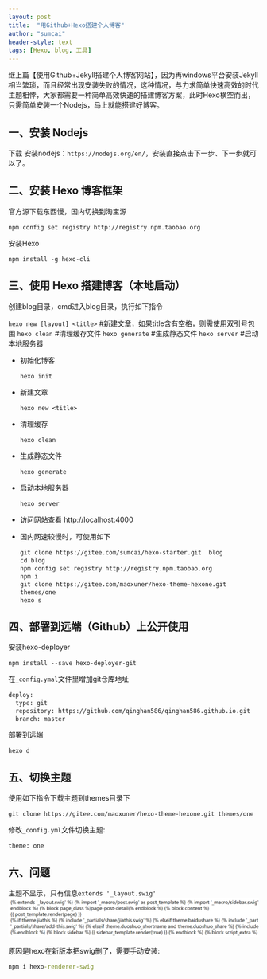 ```yaml
---
layout: post
title:  "用Github+Hexo搭建个人博客"
author: "sumcai"
header-style: text 
tags: [Hexo, blog, 工具]
---
```


继上篇【使用Github+Jekyll搭建个人博客网站】，因为再windows平台安装Jekyll相当繁琐，而且经常出现安装失败的情况，这种情况，与力求简单快速高效的时代主题相悖，大家都需要一种简单高效快速的搭建博客方案，此时Hexo横空而出，只需简单安装一个Nodejs，马上就能搭建好博客。

## 一、安装 Nodejs

下载 安装nodejs：`https://nodejs.org/en/`，安装直接点击下一步、下一步就可以了。

## 二、安装 Hexo 博客框架

官方源下载东西慢，国内切换到淘宝源

```shell
npm config set registry http://registry.npm.taobao.org
```

安装Hexo

```shell
npm install -g hexo-cli
```

## 三、使用 Hexo 搭建博客（本地启动）

创建blog目录，cmd进入blog目录，执行如下指令

`hexo new [layout] <title>` #新建文章，如果title含有空格，则需使用双引号包围 
`hexo clean` #清理缓存文件 
`hexo generate`	#生成静态文件 
`hexo server` #启动本地服务器

- 初始化博客

  ```shell
  hexo init
  ```

- 新建文章

  ```shell
  hexo new <title>
  ```

- 清理缓存

  ```shell
  hexo clean
  ```

- 生成静态文件

  ```shell
  hexo generate
  ```

- 启动本地服务器

  ```shell
  hexo server 
  ```

- 访问网站查看 http://localhost:4000

- 国内网速较慢时，可使用如下

  ```shell
  git clone https://gitee.com/sumcai/hexo-starter.git  blog
  cd blog
  npm config set registry http://registry.npm.taobao.org
  npm i
  git clone https://gitee.com/maoxuner/hexo-theme-hexone.git themes/one
  hexo s
  ```
  
## 四、部署到远端（Github）上公开使用

安装hexo-deployer

```shell
npm install --save hexo-deployer-git
```

在`_config.ymal`文件里增加git仓库地址

```ymal
deploy:
  type: git
  repository: https://github.com/qinghan586/qinghan586.github.io.git
  branch: master
```

部署到远端

```shell
hexo d
```

## 五、切换主题

使用如下指令下载主题到themes目录下

```shell
git clone https://gitee.com/maoxuner/hexo-theme-hexone.git themes/one
```

修改`_config.yml`文件切换主题:

```shell
theme: one
```

## 六、问题

主题不显示，只有信息`extends '_layout.swig'`
![图 1](../assets/image-20210104190932921.png)  

原因是hexo在新版本把swig删了，需要手动安装:

```cmd
npm i hexo-renderer-swig
```
